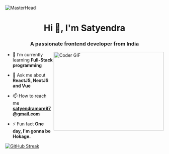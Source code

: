 ![MasterHead](https://user-images.githubusercontent.com/61475220/96919833-f701bb80-14c9-11eb-8eea-1c46ba92b906.jpg)
<h1 align="center">Hi 👋, I'm Satyendra</h1>
<h3 align="center">A passionate frontend developer from India</h3>
<img align="right" alt="Coder GIF" height=250 width=350 src="https://magiccopy.xyz/assets/images/hadder.gif" />

- 🌱 I’m currently learning **Full-Stack programming**

- 💬 Ask me about **ReactJS, NextJS and Vue**

- 📫 How to reach me **satyendramore97@gmail.com**

- ⚡ Fun fact **One day, I'm gonna be Hokage.**

[![GitHub Streak](http://github-readme-streak-stats.herokuapp.com?user=moresatyendra&theme=dark&background=000000)](https://git.io/streak-stats)
